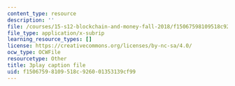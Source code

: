 ```yaml
---
content_type: resource
description: ''
file: /courses/15-s12-blockchain-and-money-fall-2018/f15067598109518c926001353139cf99_CJCKTixMb70.vtt
file_type: application/x-subrip
learning_resource_types: []
license: https://creativecommons.org/licenses/by-nc-sa/4.0/
ocw_type: OCWFile
resourcetype: Other
title: 3play caption file
uid: f1506759-8109-518c-9260-01353139cf99
---
```

